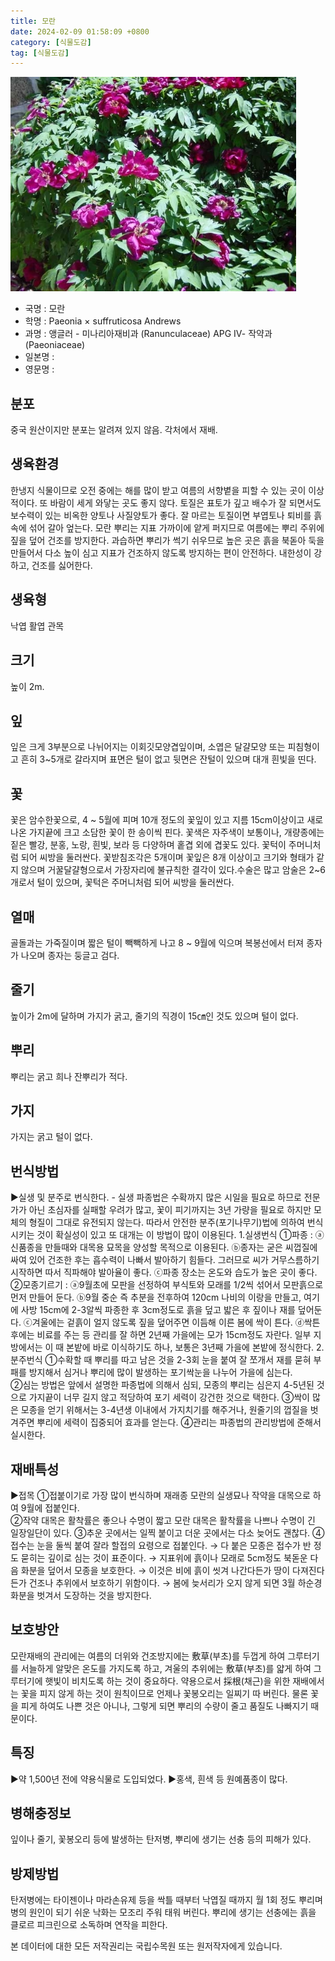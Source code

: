 ```yaml
---
title: 모란
date: 2024-02-09 01:58:09 +0800
category: [식물도감]
tag: [식물도감]
---
```




![모란](/assets/img/fileUpload/plants/basic/Paeoniaceae/Paeonia/19459/1_th2.JPG)
- 국명 : 모란
- 학명 : Paeonia × suffruticosa Andrews
- 과명 : 앵글러 - 미나리아재비과 (Ranunculaceae) APG Ⅳ- 작약과 (Paeoniaceae)
- 일본명 : 
- 영문명 : 


## 분포
중국 원산이지만 분포는 알려져 있지 않음. 각처에서 재배.
## 생육환경
한냉지 식물이므로 오전 중에는 해를 많이 받고 여름의 서향볕을 피할 수 있는 곳이 이상적이다. 또 바람이 세게 와닿는 곳도 좋지 않다. 토질은 표토가 깊고 배수가 잘 되면서도 보수력이 있는 비옥한 양토나 사질양토가 좋다. 잘 마르는 토질이면 부엽토나 퇴비를 흙속에 섞어 갈아 엎는다. 모란 뿌리는 지표 가까이에 얕게 퍼지므로 여름에는 뿌리 주위에 짚을 덮어 건조를 방지한다. 과습하면 뿌리가 썩기 쉬우므로 높은 곳은 흙을 북돋아 둑을 만들어서 다소 높이 심고 지표가 건조하지 않도록 방지하는 편이 안전하다. 내한성이 강하고, 건조를 싫어한다.
## 생육형
낙엽 활엽 관목
## 크기
높이 2m.
## 잎
잎은 크게 3부분으로 나뉘어지는 이회깃모양겹잎이며, 소엽은 달걀모양 또는 피침형이고 흔히 3~5개로 갈라지며 표면은 털이 없고 뒷면은 잔털이 있으며 대개 흰빛을 띤다.
## 꽃
꽃은 암수한꽃으로, 4 ~ 5월에 피며 10개 정도의 꽃잎이 있고 지름 15cm이상이고 새로 나온 가지끝에 크고 소담한 꽃이 한 송이씩 핀다. 꽃색은 자주색이 보통이나, 개량종에는 짙은 빨강, 분홍, 노랑, 흰빛, 보라 등 다양하며 홑겹 외에 겹꽃도 있다. 꽃턱이 주머니처럼 되어 씨방을 둘러싼다. 꽃받침조각은 5개이며 꽃잎은 8개 이상이고 크기와 형태가 같지 않으며 거꿀달걀형으로서 가장자리에 불규칙한 결각이 있다.수술은 많고 암술은 2~6개로서 털이 있으며, 꽃턱은 주머니처럼 되어 씨방을 둘러싼다.
## 열매
골돌과는 가죽질이며 짧은 털이 빽빽하게 나고 8 ~ 9월에 익으며 복봉선에서 터져 종자가 나오며 종자는 둥글고 검다.
## 줄기
높이가 2m에 달하며 가지가 굵고, 줄기의 직경이 15㎝인 것도 있으며 털이 없다.
## 뿌리
뿌리는 굵고 희나 잔뿌리가 적다.
## 가지
가지는 굵고 털이 없다.
## 번식방법
▶실생 및 분주로 번식한다. - 실생 파종법은 수확까지 많은 시일을 필요로 하므로 전문가가 아닌 초심자를 실패할 우려가 많고, 꽃이 피기까지는 3년 가량을 필요로 하지만 모체의 형질이 그대로 유전되지 않는다. 따라서 안전한 분주(포기나무기)법에 의하여 번식시키는 것이 확실성이 있고 또 대개는 이 방법이 많이 이용된다.
1.실생번식
①파종 : ⓐ신품종을 만들때와 대목용 묘목을 양성할 목적으로 이용된다. ⓑ종자는 굳은 씨껍질에 싸여 있어 건조한 후는 흡수력이 나빠서 발아하기 힘들다. 그러므로 씨가 거무스름하기 시작하면 따서 직파해야 발아율이 좋다. ⓒ파종 장소는 온도와 습도가 높은 곳이 좋다. 
②모종기르기 : ⓐ9월초에 모판을 선정하여 부식토와 모래를 1/2씩 섞어서 모판흙으로 먼저 만들어 둔다. ⓑ9월 중순 즉 추분을 전후하여 120cm 나비의 이랑을 만들고, 여기에 사방 15cm에 2-3알씩 파종한 후 3cm정도로 흙을 덮고 밟은 후 짚이나 재를 덮어둔다. ⓒ겨울에는 겉흙이 얼지 않도록 짚을 덮어주면 이듬해 이른 봄에 싹이 튼다. ⓓ싹튼후에는 비료를 주는 등 관리를 잘 하면 2년째 가을에는 모가 15cm정도 자란다.  일부 지방에서는 이 때 본밭에 바로 이식하기도 하나, 보통은 3년째 가을에 본밭에 정식한다.
2.분주번식
①수확할 때 뿌리를 따고 남은 것을 2-3회 눈을 붙여 잘 쪼개서 재를 묻혀 부패를 방지해서 심거나 뿌리에 많이 발생하는 포기싹눈을 나누어 가을에 심는다.  
②심는 방법은 앞에서 설명한 파종법에 의해서 심되, 모종의 뿌리는 심은지 4-5년된 것으로 가지끝이 너무 길지 않고 적당하여 포기 세력이 강건한 것으로 택한다. 
③싹이 많은 모종을 얻기 위해서는 3-4년생 이내에서 가지치기를 해주거나, 원줄기의 껍질을 벗겨주면 뿌리에 세력이 집중되어 효과를 얻는다. 
④관리는 파종법의 관리방법에 준해서 실시한다.
## 재배특성
▶접목
①접붙이기로 가장 많이 번식하며 재래종 모란의 실생묘나 작약을 대목으로 하여 9월에 접붙인다.  
②작약 대목은 활착률은 좋으나 수명이 짧고 모란 대목은 활착률을 나쁘나 수명이 긴 일장일단이 있다. 
③추운 곳에서는 일찍 붙이고 더운 곳에서는 다소 늦어도 괜찮다. 
④접수는 눈을 둘씩 붙여 잘라 할접의 요령으로 접붙인다. → 다 붙은 모종은 접수가 반 정도 묻히는 깊이로 심는 것이 표준이다. → 지표위에 흙이나 모래로 5cm정도 북돋운 다음 화분을 덮어서 모종을 보호한다. → 이것은 비에 흙이 씻겨 나간다든가 땅이 다져진다든가 건조나 추위에서 보호하기 위함이다. → 봄에 늦서리가 오지 않게 되면 3월 하순경 화분을 벗겨서 도장하는 것을 방지한다.
## 보호방안
모란재배의 관리에는 여름의 더위와 건조방지에는 敷草(부초)를 두껍게 하여 그루터기를 서늘하게 알맞은 온도를 가지도록 하고, 겨울의 추위에는 敷草(부초)를 얇게 하여 그루터기에 햇빛이 비치도록 하는 것이 중요하다.
약용으로서 採根(채근)을 위한 재배에서는 꽃을 피지 않게 하는 것이 원칙이므로 언제나 꽃봉오리는 일찌기 따 버린다. 물론 꽃을 피게 하여도 나쁜 것은 아니나, 그렇게 되면 뿌리의 수량이 줄고 품질도 나빠지기 때문이다.
## 특징
▶약 1,500년 전에 약용식물로 도입되었다. 
▶홍색, 흰색 등 원예품종이 많다. 
## 병해충정보
잎이나 줄기, 꽃봉오리 등에 발생하는 탄저병, 뿌리에 생기는 선충 등의 피해가 있다.
## 방제방법
탄저병에는 타이젠이나 마라손유제 등을 싹틀 때부터 낙엽질 때까지 월 1회 정도 뿌리며 병의 원인이 되기 쉬운 낙화는 모조리 주워 태워 버린다. 뿌리에 생기는 선충에는 흙을 클로르 피크린으로 소독하며 연작을 피한다.






본 데이터에 대한 모든 저작권리는 국립수목원 또는 원저작자에게 있습니다.
